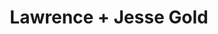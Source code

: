 ---
layout: post
category: concert
title: Lawrence + Jesse Gold
artists: 
- Lawrence
- Jesse Gold
place: 
- Le Trianon
country: France
city: Paris
---